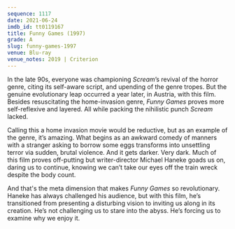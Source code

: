 ```yaml
---
sequence: 1117
date: 2021-06-24
imdb_id: tt0119167
title: Funny Games (1997)
grade: A
slug: funny-games-1997
venue: Blu-ray
venue_notes: 2019 | Criterion
---
```


In the late 90s, everyone was championing <span data-imdb-id="tt0117571">_Scream_</span>’s revival of the horror genre, citing its self-aware script, and upending of the genre tropes. But the genuine evolutionary leap occurred a year later, in Austria, with this film. Besides resuscitating the home-invasion genre, _Funny Games_ proves more self-reflexive and layered. All while packing the nihilistic punch _Scream_ lacked.

<!-- end -->

Calling this a home invasion movie would be reductive, but as an example of the genre, it’s amazing. What begins as an awkward comedy of manners with a stranger asking to borrow some eggs transforms into unsettling terror via sudden, brutal violence. And it gets darker. Very dark. Much of this film proves off-putting but writer-director Michael Haneke goads us on, daring us to continue, knowing we can’t take our eyes off the train wreck despite the body count.

And that's the meta dimension that makes _Funny Games_ so revolutionary. Haneke has always challenged his audience, but with this film, he’s transitioned from presenting a disturbing vision to inviting us along in its creation. He’s not challenging us to stare into the abyss. He’s forcing us to examine why we enjoy it.
